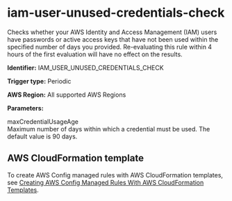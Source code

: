 # iam\-user\-unused\-credentials\-check<a name="iam-user-unused-credentials-check"></a>

Checks whether your AWS Identity and Access Management \(IAM\) users have passwords or active access keys that have not been used within the specified number of days you provided\. Re\-evaluating this rule within 4 hours of the first evaluation will have no effect on the results\.

**Identifier:** IAM\_USER\_UNUSED\_CREDENTIALS\_CHECK

**Trigger type:** Periodic

**AWS Region:** All supported AWS Regions 

**Parameters:**

 maxCredentialUsageAge  
Maximum number of days within which a credential must be used\. The default value is 90 days\.

## AWS CloudFormation template<a name="w24aac11c29c17d231c15"></a>

To create AWS Config managed rules with AWS CloudFormation templates, see [Creating AWS Config Managed Rules With AWS CloudFormation Templates](aws-config-managed-rules-cloudformation-templates.md)\.